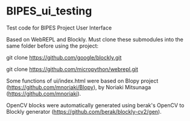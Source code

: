 # BIPES_ui_testing
Test code for BIPES Project User Interface

Based on WebREPL and Blockly. Must clone these submodules into the same folder before using the project:

git clone https://github.com/google/blockly.git

git clone https://github.com/micropython/webrepl.git

Some functions of ui/index.html were based on Blopy project (https://github.com/mnoriaki/Blopy), by Noriaki Mitsunaga
 (https://github.com/mnoriaki).
 
 OpenCV blocks were automatically generated using berak's OpenCV to Blockly generator (https://github.com/berak/blockly-cv2/gen).
